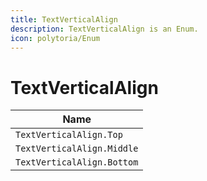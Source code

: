 ```yaml
---
title: TextVerticalAlign
description: TextVerticalAlign is an Enum.
icon: polytoria/Enum
---
```


# TextVerticalAlign

| Name                       |
| -------------------------- |
| `TextVerticalAlign.Top`    |
| `TextVerticalAlign.Middle` |
| `TextVerticalAlign.Bottom` |
